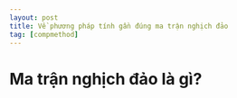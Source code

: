 ```yaml
---
layout: post
title: Về phương pháp tính gần đúng ma trận nghịch đảo
tag: [compmethod]
---
```

# Ma trận nghịch đảo là gì?
